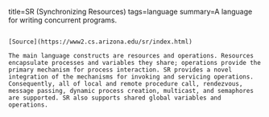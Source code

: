 title=SR (Synchronizing Resources)
tags=language
summary=A language for writing concurrent programs.
~~~~~~

[Source](https://www2.cs.arizona.edu/sr/index.html)

The main language constructs are resources and operations. Resources encapsulate processes and variables they share; operations provide the primary mechanism for process interaction. SR provides a novel integration of the mechanisms for invoking and servicing operations. Consequently, all of local and remote procedure call, rendezvous, message passing, dynamic process creation, multicast, and semaphores are supported. SR also supports shared global variables and operations.
